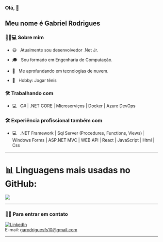 
### Olá, 👋<h2> Meu nome é Gabriel Rodrigues</h2>

<h3> 👨🏻💻 Sobre mim </h3>

- 😃 &nbsp; Atualmente sou desenvolvedor .Net Jr.

- 🎓 &nbsp; Sou formado em Engenharia de Computação.

- 🤖 &nbsp; Me aprofundando em tecnologias de nuvem.

- 🌱 &nbsp; Hobby: Jogar tênis

<h3>🛠 Trabalhando com</h3>

- 💻 &nbsp; C# | .NET CORE | Microserviços | Docker | Azure DevOps 

<h3>🛠 Experiência profissional também com</h3>

- 💻 &nbsp; .NET Framework | Sql Server (Procedures, Functions, Views) | Windows Forms | ASP.NET MVC | WEB API | React | JavaScript | Html | Css

<hr>

# 📊 Linguagens mais usadas no GitHub:

![](https://github-readme-stats.vercel.app/api/top-langs/?username=garodriguesfs10&theme=tokyonight&hide_border=false&include_all_commits=true&count_private=true&layout=compact)

---

<h3> 🤝🏻 Para entrar em contato </h3>

[![LinkedIn](https://img.shields.io/badge/LinkedIn-%230077B5.svg?logo=linkedin&logoColor=white)](https://www.linkedin.com/in/gabrielrodriguesro/) 
<br>
E-mail: garodriguesfs10@gmail.com
<hr>
